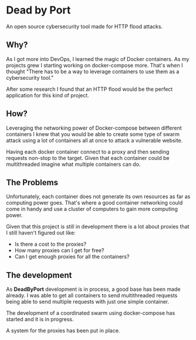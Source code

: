 # Dead by Port

An open source cybersecurity tool made for HTTP flood attacks.

## Why?

As I got more into DevOps, I learned the magic of Docker containers. As my projects grew I starting working on docker-compose more. That's when I thought "There has to be a way to leverage containers to use them as a cybersecurity tool."

After some research I found that an HTTP flood would be the perfect application for this kind of project.

## How?

Leveraging the networking power of Docker-compose between different containers I knew that you would be able to create some type of swarm attack using a lot of containers all at once to attack a vulnerable website.

Having each docker container connect to a proxy and then sending requests non-stop to the target. Given that each container could be multithreaded imagine what multiple containers can do.

## The Problems

Unfortunately, each container does not generate its own resources as far as computing power goes. That's where a good container networking could come in handy and use a cluster of computers to gain more computing power.

Given that this project is still in development there is a lot about proxies that I still haven't figured out like:

- Is there a cost to the proxies?
- How many proxies can I get for free?
- Can I get enough proxies for all the containers?

## The development

As **DeadByPort** development is in process, a good base has been made already. I was able to get all containers to send multithreaded requests being able to send multiple requests with just one simple container.

The development of a coordinated swarm using docker-compose has started and it is in progress.

A system for the proxies has been put in place.
